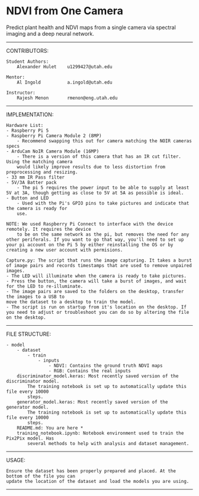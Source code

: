 # NDVI from One Camera

Predict plant health and NDVI maps from a single camera via spectral imaging and a deep neural network.

--------------------------------------------------------------------------------------------------

CONTRIBUTORS:

	Student Authors:	
        Alexander Hulet    u1299427@utah.edu
        
  	Mentor:	
        Al Ingold          a.ingold@utah.edu

	Instructor:	
        Rajesh Menon       rmenon@eng.utah.edu

--------------------------------------------------------------------------------------------------

IMPLEMENTATION:

    Hardware List:
    - Raspberry Pi 5
    - Raspberry Pi Camera Module 2 (8MP)
        - Recommend swapping this out for camera matching the NOIR cameras specs
    - ArduCam NoIR Camera Module (16MP)
        - There is a version of this camera that has an IR cut filter. Using the matching camera
        would likely improve results due to less distortion from preprocessing and resizing.
    - 33 mm IR Pass filter
    - 5V/3A Batter pack
        - The pi 5 requires the power input to be able to supply at least 5V at 3A, though getting as close to 5V at 5A as possible is ideal.
    - Button and LED
        - Used with the Pi's GPIO pins to take pictures and indicate that the camera is ready for
        use.

    NOTE: We used Raspberry Pi Connect to interface with the device remotely. It requires the device
        to be on the same network as the pi, but removes the need for any other periferals. If you want to go that way, you'll need to set up your pi account on the Pi 5 by either reinstalling the OS or by creating a new user account with permisions.

    Capture.py: The script that runs the image capturing. It takes a burst of image pairs and records timestamps that are used to remove unpaired images.
    - The LED will illuminate when the camera is ready to take pictures.
    - Press the button, the camera will take a burst of images, and wait for the LED to re-illuminate.
    - The image pairs are saved to the folders on the desktop, transfer the images to a USB to
    move the dataset to a desktop to train the model.
    - The script is run on startup from it's location on the desktop. If you need to adjust or troubleshoot you can do so by altering the file on the desktop.

--------------------------------------------------------------------------------------------------

FILE STRUCTURE:

    - model
        - dataset
            - train
                - inputs
                    - NDVI: Contains the ground truth NDVI maps
                    - RGB: Contains the real inputs
        discriminator_model.keras: Most recently saved version of the discriminator model.
            The training notebook is set up to automatically update this file every 10000 
            steps.
        generator_model.keras: Most recently saved version of the generator model.
            The training notebook is set up to automatically update this file every 10000 
            steps.
        README.md: You are here *
        training_notebook.ipynb: Notebook environment used to train the Pix2Pix model. Has
            several methods to help with analysis and dataset management.

--------------------------------------------------------------------------------------------------

USAGE:

	Ensure the dataset has been properly prepared and placed. At the bottom of the file you can
    update the location of the dataset and load the models you are using.
 
--------------------------------------------------------------------------------------------------

